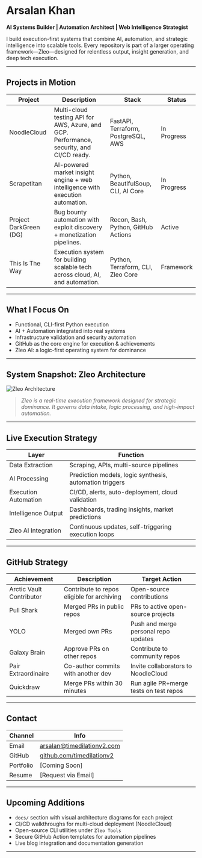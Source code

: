 # Arsalan Khan  
**AI Systems Builder | Automation Architect | Web Intelligence Strategist**

I build execution-first systems that combine AI, automation, and strategic intelligence into scalable tools. Every repository is part of a larger operating framework—Zleo—designed for relentless output, insight generation, and deep tech execution.

---

## Projects in Motion

| Project        | Description                                                                                 | Stack                               | Status      |
|----------------|---------------------------------------------------------------------------------------------|-------------------------------------|-------------|
| NoodleCloud    | Multi-cloud testing API for AWS, Azure, and GCP. Performance, security, and CI/CD ready.   | FastAPI, Terraform, PostgreSQL, AWS | In Progress |
| Scrapetitan    | AI-powered market insight engine + web intelligence with execution automation.              | Python, BeautifulSoup, CLI, AI Core | In Progress |
| Project DarkGreen (DG) | Bug bounty automation with exploit discovery + monetization pipelines.             | Recon, Bash, Python, GitHub Actions | Active      |
| This Is The Way | Execution system for building scalable tech across cloud, AI, and automation.              | Python, Terraform, CLI, Zleo Core   | Framework   |

---

## What I Focus On

- Functional, CLI-first Python execution
- AI + Automation integrated into real systems
- Infrastructure validation and security automation
- GitHub as the core engine for execution & achievements
- Zleo AI: a logic-first operating system for dominance

---

## System Snapshot: Zleo Architecture

![Zleo Architecture](https://user-images.githubusercontent.com/12252540/229287440-14fcaafe-27a4-4aa1-8ad0-5b158a0e4c69.png)

> *Zleo is a real-time execution framework designed for strategic dominance. It governs data intake, logic processing, and high-impact automation.*

---

## Live Execution Strategy

| Layer                | Function                                                                 |
|----------------------|--------------------------------------------------------------------------|
| Data Extraction      | Scraping, APIs, multi-source pipelines                                   |
| AI Processing        | Prediction models, logic synthesis, automation triggers                  |
| Execution Automation | CI/CD, alerts, auto-deployment, cloud validation                         |
| Intelligence Output  | Dashboards, trading insights, market predictions                         |
| Zleo AI Integration  | Continuous updates, self-triggering execution loops                      |

---

## GitHub Strategy

| Achievement              | Description                                      | Target Action                         |
|--------------------------|--------------------------------------------------|----------------------------------------|
| Arctic Vault Contributor | Contribute to repos eligible for archiving      | Open-source contributions              |
| Pull Shark               | Merged PRs in public repos                      | PRs to active open-source projects     |
| YOLO                     | Merged own PRs                                  | Push and merge personal repo updates   |
| Galaxy Brain             | Approve PRs on other repos                      | Contribute to community repos          |
| Pair Extraordinaire      | Co-author commits with another dev              | Invite collaborators to NoodleCloud    |
| Quickdraw                | Merge PRs within 30 minutes                     | Run agile PR+merge tests on test repos |

---

## Contact

| Channel   | Info                                   |
|-----------|----------------------------------------|
| Email     | arsalan@timedilationv2.com             |
| GitHub    | [github.com/timedilationv2](https://github.com/timedilationv2) |
| Portfolio | [Coming Soon]                          |
| Resume    | [Request via Email]                    |

---

## Upcoming Additions

- `docs/` section with visual architecture diagrams for each project  
- CI/CD walkthroughs for multi-cloud deployment (NoodleCloud)  
- Open-source CLI utilities under `Zleo Tools`  
- Secure GitHub Action templates for automation pipelines  
- Live blog integration and documentation generation

---
